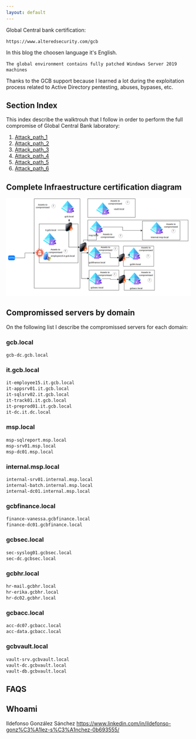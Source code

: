 ```yaml
---
layout: default
---
```



Global Central bank certification:

```
https://www.alteredsecurity.com/gcb
```

In this blog the choosen language it's English.

```
The global environment contains fully patched Windows Server 2019 machines
```

Thanks to the GCB support because I learned a lot during the exploitation process related to Active Directory pentesting, abuses, bypases, etc.

## Section Index

This index describe the walktrouh that I follow in order to perform the full compromise of Global Central Bank laboratory:

  1. [Attack_path_1](./section1.html)
  2. [Attack_path_2](./section2.html)
  3. [Attack_path_3](./section3.html)
  4. [Attack_path_4](./section4.html)
  5. [Attack_path_5](./section5.html)
  5. [Attack_path_6](./section6.html)




## Complete Infraestructure certification diagram

![GCB Domains](/assets/images/gcb_network_domains.png)

## Compromissed servers by domain

On the following list I describe the compromissed servers for each domain:

### gcb.local

```
gcb-dc.gcb.local
```

### it.gcb.local

```
it-employee15.it.gcb.local
it-appsrv01.it.gcb.local
it-sqlsrv02.it.gcb.local
it-track01.it.gcb.local
it-preprod01.it.gcb.local
it-dc.it.dc.local
```

### msp.local

```
msp-sqlreport.msp.local
msp-srv01.msp.local
msp-dc01.msp.local
```

### internal.msp.local

```
internal-srv01.internal.msp.local
internal-batch.internal.msp.local
internal-dc01.internal.msp.local
```

### gcbfinance.local

```
finance-vanessa.gcbfinance.local
finance-dc01.gcbfinance.local
```

### gcbsec.local

```
sec-syslog01.gcbsec.local
sec-dc.gcbsec.local
```

### gcbhr.local

```
hr-mail.gcbhr.local
hr-erika.gcbhr.local
hr-dc02.gcbhr.local
```

### gcbacc.local

```
acc-dc07.gcbacc.local
acc-data.gcbacc.local
```

### gcbvault.local

```
vault-srv.gcbvault.local
vault-dc.gcbvault.local
vault-db.gcbvault.local
```
## FAQS

## Whoami
Ildefonso González Sánchez
https://www.linkedin.com/in/ildefonso-gonz%C3%A1lez-s%C3%A1nchez-0b693555/




